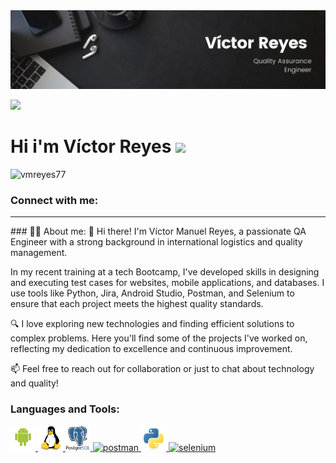 <div id="header" align="center">
  <img decoding="async" src="https://github.com/vmreyes77/vmreyes77/blob/main/Black%20Minimal%20Motivation%20Quote%20LinkedIn%20Banner.png" width="800"/>
</div>

[![](https://img.shields.io/badge/LinkedIn-0077B5?style=for-the-badge&logo=linkedin&logoColor=white)](https://www.linkedin.com/in/v%C3%ADctor-manuel-reyes-vargas/)

<h1>
  Hi i'm Víctor Reyes
  <img decoding="async" src="https://media.giphy.com/media/hvRJCLFzcasrR4ia7z/giphy.gif" width="30px"/>
</h1>

<p align="left"> <img src="https://komarev.com/ghpvc/?username=vmreyes77&label=Profile%20views&color=0e75b6&style=flat" alt="vmreyes77" /> </p>

<h3 align="left">Connect with me:</h3>
<p align="left">
</p>

---
 <div id="header" align="left">
### 👨‍💻 About me:
👋 Hi there! I'm Víctor Manuel Reyes, a passionate QA Engineer with a strong background in international logistics and quality management.

In my recent training at a tech Bootcamp, I've developed skills in designing and executing test cases for websites, mobile applications, and databases. I use tools like Python, Jira, Android Studio, Postman, and Selenium to ensure that each project meets the highest quality standards.

🔍 I love exploring new technologies and finding efficient solutions to complex problems. Here you'll find some of the projects I've worked on, reflecting my dedication to excellence and continuous improvement.

📫 Feel free to reach out for collaboration or just to chat about technology and quality!

<h3 align="left">Languages and Tools:</h3>
<p align="left"> <a href="https://developer.android.com" target="_blank" rel="noreferrer"> <img src="https://raw.githubusercontent.com/devicons/devicon/master/icons/android/android-original-wordmark.svg" alt="android" width="40" height="40"/> </a> <a href="https://www.linux.org/" target="_blank" rel="noreferrer"> <img src="https://raw.githubusercontent.com/devicons/devicon/master/icons/linux/linux-original.svg" alt="linux" width="40" height="40"/> </a> <a href="https://www.postgresql.org" target="_blank" rel="noreferrer"> <img src="https://raw.githubusercontent.com/devicons/devicon/master/icons/postgresql/postgresql-original-wordmark.svg" alt="postgresql" width="40" height="40"/> </a> <a href="https://postman.com" target="_blank" rel="noreferrer"> <img src="https://www.vectorlogo.zone/logos/getpostman/getpostman-icon.svg" alt="postman" width="40" height="40"/> </a> <a href="https://www.python.org" target="_blank" rel="noreferrer"> <img src="https://raw.githubusercontent.com/devicons/devicon/master/icons/python/python-original.svg" alt="python" width="40" height="40"/> </a> <a href="https://www.selenium.dev" target="_blank" rel="noreferrer"> <img src="https://raw.githubusercontent.com/detain/svg-logos/780f25886640cef088af994181646db2f6b1a3f8/svg/selenium-logo.svg" alt="selenium" width="40" height="40"/> </a> </p>
